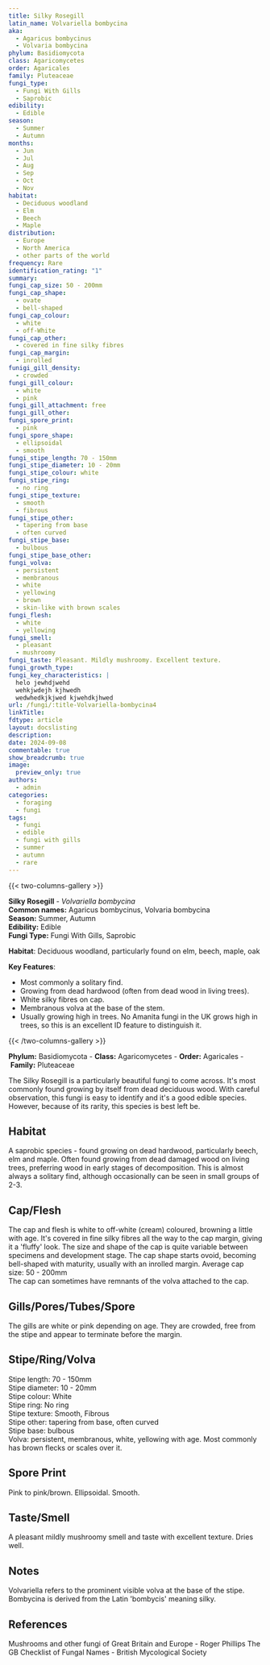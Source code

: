 ```yaml
---
title: Silky Rosegill
latin_name: Volvariella bombycina
aka:
  - Agaricus bombycinus
  - Volvaria bombycina
phylum: Basidiomycota
class: Agaricomycetes
order: Agaricales
family: Pluteaceae
fungi_type:
  - Fungi With Gills
  - Saprobic
edibility:
  - Edible
season:
  - Summer
  - Autumn
months:
  - Jun
  - Jul
  - Aug
  - Sep
  - Oct
  - Nov
habitat:
  - Deciduous woodland
  - Elm
  - Beech
  - Maple
distribution:
  - Europe
  - North America
  - other parts of the world
frequency: Rare
identification_rating: "1"
summary: 
fungi_cap_size: 50 - 200mm
fungi_cap_shape:
  - ovate
  - bell-shaped
fungi_cap_colour:
  - white
  - off-White
fungi_cap_other:
  - covered in fine silky fibres
fungi_cap_margin:
  - inrolled
funigi_gill_density:
  - crowded
fungi_gill_colour: 
  - white
  - pink
fungi_gill_attachment: free
fungi_gill_other: 
fungi_spore_print: 
  - pink
fungi_spore_shape: 
  - ellipsoidal
  - smooth
fungi_stipe_length: 70 - 150mm
fungi_stipe_diameter: 10 - 20mm
fungi_stipe_colour: white
fungi_stipe_ring:
  - no ring
fungi_stipe_texture: 
  - smooth
  - fibrous
fungi_stipe_other: 
  - tapering from base
  - often curved
fungi_stipe_base: 
  - bulbous
fungi_stipe_base_other: 
fungi_volva:
  - persistent
  - membranous
  - white
  - yellowing
  - brown
  - skin-like with brown scales
fungi_flesh: 
  - white
  - yellowing
fungi_smell: 
  - pleasant
  - mushroomy
fungi_taste: Pleasant. Mildly mushroomy. Excellent texture.
fungi_growth_type: 
fungi_key_characteristics: |
  helo jewhdjwehd
  wehkjwdejh kjhwedh
  wedwhedkjkjwed kjwehdkjhwed
url: /fungi/:title-Volvariella-bombycina4
linkTitle: 
fdtype: article
layout: docslisting
description: 
date: 2024-09-08
commentable: true
show_breadcrumb: true
image:
  preview_only: true
authors:
  - admin
categories:
  - foraging
  - fungi
tags:
  - fungi
  - edible
  - fungi with gills
  - summer
  - autumn
  - rare
---
```


{{< two-columns-gallery >}}

**Silky Rosegill** - _Volvariella bombycina_  
**Common names:**  Agaricus bombycinus, Volvaria bombycina  
**Season:** Summer, Autumn  
**Edibility:** Edible  
**Fungi Type:** Fungi With Gills, Saprobic

**Habitat**: Deciduous woodland, particularly found on elm, beech, maple, oak

**Key Features**:

- Most commonly a solitary find.
- Growing from dead hardwood (often from dead wood in living trees).  
- White silky fibres on cap.
- Membranous volva at the base of the stem.
- Usually growing high in trees. No Amanita fungi in the UK grows high in trees, so this is an excellent ID feature to distinguish it.

{{< /two-columns-gallery >}}

**Phylum:** Basidiomycota - **Class:** Agaricomycetes - **Order:** Agaricales - **Family:** Pluteaceae  

The Silky Rosegill is a particularly beautiful fungi to come across. It's most commonly found growing by itself from dead deciduous wood. With careful observation, this fungi is easy to identify and it's a good edible species. However, because of its rarity, this species is best left be.

## Habitat

A saprobic species - found growing on dead hardwood, particularly beech, elm and maple. Often found growing from dead damaged wood on living trees, preferring wood in early stages of decomposition.  This is almost always a solitary find, although occasionally can be seen in small groups of 2-3. 

## Cap/Flesh

The cap and flesh is white to off-white (cream) coloured, browning a little with age. It's covered in fine silky fibres all the way to the cap margin, giving it a 'fluffy' look.
The size and shape of the cap is quite variable between specimens and development stage.
The cap shape starts ovoid, becoming bell-shaped with maturity, usually with an inrolled margin. 
Average cap size: 50 - 200mm  
The cap can sometimes have remnants of the volva attached to the cap.

## Gills/Pores/Tubes/Spore

The gills are white or pink depending on age. They are crowded, free from the stipe and appear to terminate before the margin.


## Stipe/Ring/Volva

Stipe length: 70 - 150mm  
Stipe diameter: 10 - 20mm  
Stipe colour: White  
Stipe ring: No ring  
Stipe texture: Smooth, Fibrous  
Stipe other: tapering from base, often curved  
Stipe base: bulbous    
Volva: persistent, membranous, white, yellowing with age. Most commonly has brown flecks or scales over it.

## Spore Print

Pink to pink/brown. Ellipsoidal. Smooth.


## Taste/Smell

A pleasant mildly mushroomy smell and taste with excellent texture. Dries well.


## Notes

Volvariella refers to the prominent visible volva at the base of the stipe. Bombycina is derived from the Latin 'bombycis' meaning silky.

## References

Mushrooms and other fungi of Great Britain and Europe - Roger Phillips
The GB Checklist of Fungal Names - British Mycological Society 
